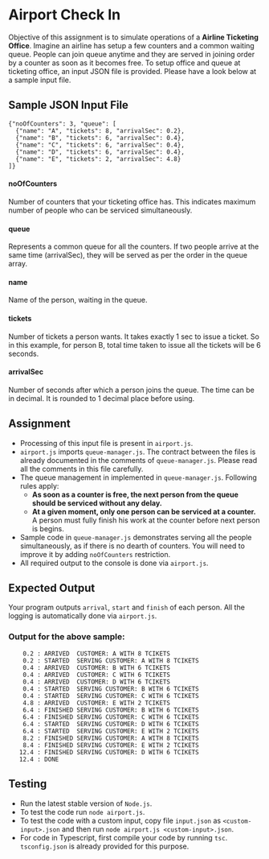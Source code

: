 # Airport Check In

Objective of this assignment is to simulate operations of a __Airline Ticketing Office__. Imagine an airline has setup a few counters and a common waiting queue. People can join queue anytime and they are served in joining order by a counter as soon as it becomes free. To setup office and queue at ticketing office, an input JSON file is provided. Please have a look below at a sample input file.

## Sample JSON Input File
```
{"noOfCounters": 3, "queue": [
  {"name": "A", "tickets": 8, "arrivalSec": 0.2},
  {"name": "B", "tickets": 6, "arrivalSec": 0.4},
  {"name": "C", "tickets": 6, "arrivalSec": 0.4},
  {"name": "D", "tickets": 6, "arrivalSec": 0.4},
  {"name": "E", "tickets": 2, "arrivalSec": 4.8}
]}
```

#### noOfCounters
Number of counters that your ticketing office has. This indicates maximum number of people who can be serviced simultaneously.

#### queue
Represents a common queue for all the counters. If two people arrive at the same time (arrivalSec), they will be served as per the order in the queue array.

#### name
Name of the person, waiting in the queue.

#### tickets
Number of tickets a person wants. It takes exactly 1 sec to issue a ticket. So in this example, for person B, total time taken to issue all the tickets will be 6 seconds.

#### arrivalSec
Number of seconds after which a person joins the queue. The time can be in decimal. It is rounded to 1 decimal place before using.

## Assignment
- Processing of this input file is present in `airport.js`.
- `airport.js` imports `queue-manager.js`. The contract between the files is already documented in the comments of `queue-manager.js`. Please read all the comments in this file carefully.
- The queue management in implemented in `queue-manager.js`. Following rules apply:
    - **As soon as a counter is free, the next person from the queue should be serviced without any delay.**
    - **At a given moment, only one person can be serviced at a counter.** A person must fully finish his work at the counter before next person is begins.
- Sample code in `queue-manager.js` demonstrates serving all the people simultaneously, as if there is no dearth of counters. You will need to improve it by adding `noOfCounters` restriction.
- All required output to the console is done via `airport.js`.

## Expected Output
Your program outputs `arrival`, `start` and `finish` of each person. All the logging is automatically done via `airport.js`. 

### Output for the above sample:
```
    0.2 : ARRIVED  CUSTOMER: A WITH 8 TCIKETS
    0.2 : STARTED  SERVING CUSTOMER: A WITH 8 TCIKETS
    0.4 : ARRIVED  CUSTOMER: B WITH 6 TCIKETS
    0.4 : ARRIVED  CUSTOMER: C WITH 6 TCIKETS
    0.4 : ARRIVED  CUSTOMER: D WITH 6 TCIKETS
    0.4 : STARTED  SERVING CUSTOMER: B WITH 6 TCIKETS
    0.4 : STARTED  SERVING CUSTOMER: C WITH 6 TCIKETS
    4.8 : ARRIVED  CUSTOMER: E WITH 2 TCIKETS
    6.4 : FINISHED SERVING CUSTOMER: B WITH 6 TCIKETS
    6.4 : FINISHED SERVING CUSTOMER: C WITH 6 TCIKETS
    6.4 : STARTED  SERVING CUSTOMER: D WITH 6 TCIKETS
    6.4 : STARTED  SERVING CUSTOMER: E WITH 2 TCIKETS
    8.2 : FINISHED SERVING CUSTOMER: A WITH 8 TCIKETS
    8.4 : FINISHED SERVING CUSTOMER: E WITH 2 TCIKETS
   12.4 : FINISHED SERVING CUSTOMER: D WITH 6 TCIKETS
   12.4 : DONE

```

## Testing
- Run the latest stable version of `Node.js`.
- To test the code run `node airport.js`.
- To test the code with a custom input, copy file `input.json` as `<custom-input>.json` and then run `node airport.js <custom-input>.json`.
- For code in Typescript, first compile your code by running `tsc`. `tsconfig.json` is already provided for this purpose.
